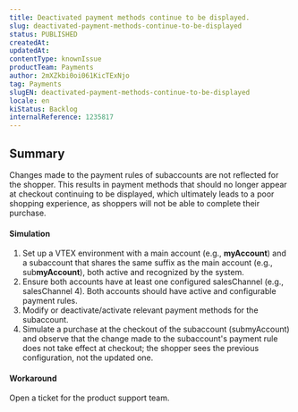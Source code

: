 ```yaml
---
title: Deactivated payment methods continue to be displayed.
slug: deactivated-payment-methods-continue-to-be-displayed
status: PUBLISHED
createdAt: 
updatedAt: 
contentType: knownIssue
productTeam: Payments
author: 2mXZkbi0oi061KicTExNjo
tag: Payments
slugEN: deactivated-payment-methods-continue-to-be-displayed
locale: en
kiStatus: Backlog
internalReference: 1235817
---
```


## Summary


Changes made to the payment rules of subaccounts are not reflected for the shopper. This results in payment methods that should no longer appear at checkout continuing to be displayed, which ultimately leads to a poor shopping experience, as shoppers will not be able to complete their purchase.


#### Simulation



1. Set up a VTEX environment with a main account (e.g., **myAccount**) and a subaccount that shares the same suffix as the main account (e.g., sub**myAccount**), both active and recognized by the system.
2. Ensure both accounts have at least one configured salesChannel (e.g., salesChannel 4). Both accounts should have active and configurable payment rules.
3. Modify or deactivate/activate relevant payment methods for the subaccount.
4. Simulate a purchase at the checkout of the subaccount (submyAccount) and observe that the change made to the subaccount's payment rule does not take effect at checkout; the shopper sees the previous configuration, not the updated one.


#### Workaround


Open a ticket for the product support team.



